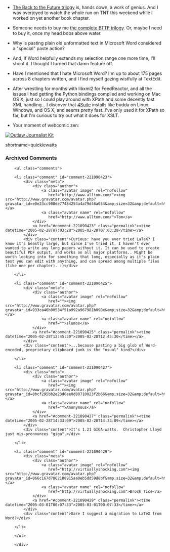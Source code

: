 * [The Back to the Future trilogy][bttf] is, hands down, a work of genius.  And I was overjoyed to watch the whole run on TNT this weekend while I worked on yet another book chapter.

[bttf]:http://www.bttf.com/

* Someone needs to buy me [the complete BTTF trilogy][bttft].  Or, maybe I need to buy it, once my head bobs above water.

[bttft]:http://www.amazon.com/exec/obidos/tg/detail/-/B00006AL1E/104-1525140-4583148?v=glance

* Why is pasting plain old unformatted text in Microsoft Word considered a "special" paste action?

* And, if Word helpfully extends my selection range one more time, I'll shoot it.  I thought I turned that damn feature off.

* Have I mentioned that I hate Microsoft Word?  I'm up to about 175 pages across 8 chapters written, and I find myself gazing wistfully at TextEdit.

* After wrestling for months with libxml2 for FeedReactor, and all the issues I had getting the Python bindings compiled and working on Mac OS X, just so I could play around with XPath and some decently fast XML handling...  I discover that [4Suite][4s] installs like budda on Linux, Windows, and OS X, and seems pretty fast.  I've only used it for XPath so far, but I'm curious to try out what it does for XSLT.

[4s]:http://4suite.org/

* Your moment of webcomic zen:

 [![Outlaw Journalist Kit][ojk]][bun]

[bun]:http://www.frozenreality.co.uk/comic/bunny/index.php?id=177
[ojk]:http://www.decafbad.com/2005/02/spider-bunny1.gif
<!--more-->
shortname=quickiewatts

<div id="comments" class="comments archived-comments">
            <h3>Archived Comments</h3>
            
        <ul class="comments">
            
        <li class="comment" id="comment-221090423">
            <div class="meta">
                <div class="author">
                    <a class="avatar image" rel="nofollow" 
                       href="http://www.alltom.com/"><img src="http://www.gravatar.com/avatar.php?gravatar_id=e0e23cc908de77484254a4a79d46a054&amp;size=32&amp;default=http://mediacdn.disqus.com/1320279820/images/noavatar32.png"/></a>
                    <a class="avatar name" rel="nofollow" 
                       href="http://www.alltom.com/">Tom</a>
                </div>
                <a href="#comment-221090423" class="permalink"><time datetime="2005-02-28T07:03:28">2005-02-28T07:03:28</time></a>
            </div>
            <div class="content">Curious: have you ever tried LaTeX? I know it's beastly large, but since I've tried it, I haven't ever wanted to write any long papers without it. It can be used to create beautiful PDF output, and works on all major platforms.. Might be worth looking into for something that long, especially as it's plain text you can edit with anything, and can spread among multiple files (like one per chapter). :)</div>
            
        </li>
    
        <li class="comment" id="comment-221090425">
            <div class="meta">
                <div class="author">
                    <a class="avatar image" rel="nofollow" 
                       href=""><img src="http://www.gravatar.com/avatar.php?gravatar_id=933ca46b08534f51a992a967981b090e&amp;size=32&amp;default=http://mediacdn.disqus.com/1320279820/images/noavatar32.png"/></a>
                    <a class="avatar name" rel="nofollow" 
                       href="">slumos</a>
                </div>
                <a href="#comment-221090425" class="permalink"><time datetime="2005-02-28T12:45:30">2005-02-28T12:45:30</time></a>
            </div>
            <div class="content">...because pasting a big glob of Word-encoded, proprietary clipboard junk is the "usual" kind?</div>
            
        </li>
    
        <li class="comment" id="comment-221090427">
            <div class="meta">
                <div class="author">
                    <a class="avatar image" rel="nofollow" 
                       href=""><img src="http://www.gravatar.com/avatar.php?gravatar_id=8bcf295bb2e23d6ee0d80710023f2b66&amp;size=32&amp;default=http://mediacdn.disqus.com/1320279820/images/noavatar32.png"/></a>
                    <a class="avatar name" rel="nofollow" 
                       href="">Anonymous</a>
                </div>
                <a href="#comment-221090427" class="permalink"><time datetime="2005-02-28T14:33:09">2005-02-28T14:33:09</time></a>
            </div>
            <div class="content">It's 1.21 GIGA-watts.  Christopher Lloyd just mis-pronounces "giga".</div>
            
        </li>
    
        <li class="comment" id="comment-221090429">
            <div class="meta">
                <div class="author">
                    <a class="avatar image" rel="nofollow" 
                       href="http://virtuallyshocking.com"><img src="http://www.gravatar.com/avatar.php?gravatar_id=066c167d7062108915aa0eb5dd59d8bf&amp;size=32&amp;default=http://mediacdn.disqus.com/1320279820/images/noavatar32.png"/></a>
                    <a class="avatar name" rel="nofollow" 
                       href="http://virtuallyshocking.com">Brock Tice</a>
                </div>
                <a href="#comment-221090429" class="permalink"><time datetime="2005-03-01T00:07:33">2005-03-01T00:07:33</time></a>
            </div>
            <div class="content">Dare I suggest a migration to LaTeX from Word?</div>
            
        </li>
    
        </ul>
    
        </div>
    